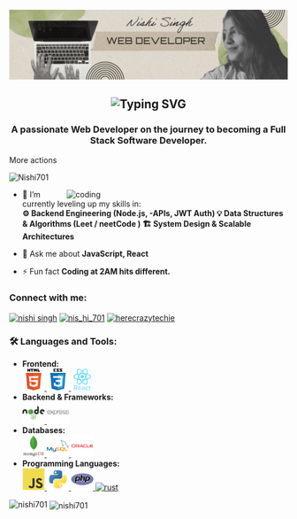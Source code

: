 ![](https://github.com/Nishi701/Nishi701/blob/main/Untitled%20(3).png)
<h2 align="center">
  <img src="https://readme-typing-svg.demolab.com?font=Ubuntu+Bold&size=26&pause=1000&color=000080&center=true&vCenter=true&width=650&lines=Hi+%F0%9F%91%8B%2C+I'm+Nishi+Singh;A+Web+Developer+%F0%9F%91%A9%E2%80%8D%F0%9F%92%BB;ICP+DApp+Builder;Future+Full+Stack+Developer" alt="Typing SVG" />
</h2>


<h3 align="center">A passionate Web Developer on the journey to becoming a Full Stack Software Developer.</h3>
More actions
<p align="left"> <img src="https://komarev.com/ghpvc/?username=Nishi701&label=Profile%20views&color=0e75b6&style=flat" alt="Nishi701" /> </p>

<img align="right" alt="coding" width="400" src="https://imgvisuals.com/cdn/shop/products/animated-female-coder-character-402691.gif?v=1698899292">


- 🌱 I’m currently leveling up my skills in:  <br/>**⚙️ Backend Engineering (Node.js, -APIs, JWT Auth) 💡 Data Structures & Algorithms (Leet / neetCode )   🏗️ System Design & Scalable Architectures**

- 💬 Ask me about **JavaScript, React**

- ⚡ Fun fact **Coding at 2AM hits different.**

<h3 align="left">Connect with me:</h3>
<p align="left">
<a href="https://linkedin.com/in/nishi-singh-495073282" target="blank"><img align="center" src="https://raw.githubusercontent.com/rahuldkjain/github-profile-readme-generator/master/src/images/icons/Social/linked-in-alt.svg" alt="nishi singh" height="30" width="40" /></a>
<a href="https://instagram.com/nis_hi_701" target="blank"><img align="center" src="https://raw.githubusercontent.com/rahuldkjain/github-profile-readme-generator/master/src/images/icons/Social/instagram.svg" alt="nis_hi_701" height="30" width="40" /></a>
<a href="https://youtube.com/@herecrazytechie?si=8CQhJiAyC0Rr7xwk" target="blank"><img align="center" src="https://raw.githubusercontent.com/rahuldkjain/github-profile-readme-generator/master/src/images/icons/Social/youtube.svg" alt="herecrazytechie" height="30" width="40" /></a>
</p>

<h3 align="left">🛠️ Languages and Tools:</h3>

<ul align="left">
  <li>
    <strong>Frontend:</strong><br/>
    <a href="https://www.w3.org/html/" target="_blank" rel="noreferrer">
      <img src="https://raw.githubusercontent.com/devicons/devicon/master/icons/html5/html5-original-wordmark.svg" alt="html5" width="40" height="40"/>
    </a>
    <a href="https://www.w3schools.com/css/" target="_blank" rel="noreferrer">
      <img src="https://raw.githubusercontent.com/devicons/devicon/master/icons/css3/css3-original-wordmark.svg" alt="css3" width="40" height="40"/>
    </a>
    <a href="https://reactjs.org/" target="_blank" rel="noreferrer">
      <img src="https://raw.githubusercontent.com/devicons/devicon/master/icons/react/react-original-wordmark.svg" alt="react" width="40" height="40"/>
    </a>
  </li>

  <li>
    <strong>Backend & Frameworks:</strong><br/>
    <a href="https://nodejs.org" target="_blank" rel="noreferrer">
      <img src="https://raw.githubusercontent.com/devicons/devicon/master/icons/nodejs/nodejs-original-wordmark.svg" alt="nodejs" width="40" height="40"/>
    </a>
    <a href="https://expressjs.com" target="_blank" rel="noreferrer">
      <img src="https://raw.githubusercontent.com/devicons/devicon/master/icons/express/express-original-wordmark.svg" alt="express" width="40" height="40"/>
    </a>
  </li>

  <li>
    <strong>Databases:</strong><br/>
    <a href="https://www.mongodb.com/" target="_blank" rel="noreferrer">
      <img src="https://raw.githubusercontent.com/devicons/devicon/master/icons/mongodb/mongodb-original-wordmark.svg" alt="mongodb" width="40" height="40"/>
    </a>
    <a href="https://www.mysql.com/" target="_blank" rel="noreferrer">
      <img src="https://raw.githubusercontent.com/devicons/devicon/master/icons/mysql/mysql-original-wordmark.svg" alt="mysql" width="40" height="40"/>
    </a>
    <a href="https://www.oracle.com/" target="_blank" rel="noreferrer">
      <img src="https://raw.githubusercontent.com/devicons/devicon/master/icons/oracle/oracle-original.svg" alt="oracle" width="40" height="40"/>
    </a>
  </li>

  <li>
    <strong>Programming Languages:</strong><br/>
    <a href="https://developer.mozilla.org/en-US/docs/Web/JavaScript" target="_blank" rel="noreferrer">
      <img src="https://raw.githubusercontent.com/devicons/devicon/master/icons/javascript/javascript-original.svg" alt="javascript" width="40" height="40"/>
    </a>
    <a href="https://www.python.org" target="_blank" rel="noreferrer">
      <img src="https://raw.githubusercontent.com/devicons/devicon/master/icons/python/python-original.svg" alt="python" width="40" height="40"/>
    </a>
    <a href="https://www.php.net" target="_blank" rel="noreferrer">
      <img src="https://raw.githubusercontent.com/devicons/devicon/master/icons/php/php-original.svg" alt="php" width="40" height="40"/>
    </a>
    <a href="https://www.rust-lang.org/" target="_blank" rel="noreferrer">
      <img src="https://upload.wikimedia.org/wikipedia/commons/d/d5/Rust_programming_language_black_logo.svg" alt="rust" width="40" height="40"/>
    </a>
  </li>
</ul>

<p>
  <img align="left" src="https://github-readme-stats.vercel.app/api/top-langs?username=nishi701&show_icons=true&locale=en&layout=compact&cache_seconds=1800" alt="nishi701" />
</p>


<p>&nbsp;<img align="center" src="https://github-readme-stats.vercel.app/api?username=nishi701&show_icons=true&locale=en" alt="nishi701" /></p>

